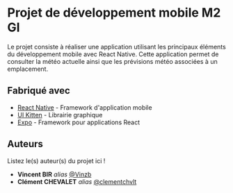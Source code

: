 # Projet de développement mobile M2 GI

Le projet consiste à réaliser une application utilisant les principaux éléments du développement mobile avec React Native. Cette application permet de consulter la météo actuelle ainsi que les prévisions météo associées à un emplacement.

## Fabriqué avec

* [React Native](https://reactnative.dev/docs/getting-started) - Framework d'application mobile
* [UI Kitten](https://akveo.github.io/react-native-ui-kitten/) - Librairie graphique
* [Expo](https://docs.expo.io/) - Framework pour applications React

## Auteurs
Listez le(s) auteur(s) du projet ici !
* **Vincent BIR** _alias_ [@Vinzb](https://github.com/Vinzb)
* **Clément CHEVALET** _alias_ [@clementchvlt](https://github.com/clementchvlt)

